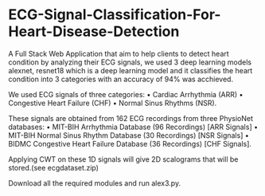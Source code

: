 # ECG-Signal-Classification-For-Heart-Disease-Detection
A Full Stack Web Application that aim to help clients to detect heart condition by analyzing their ECG signals, we used 3 deep learning models alexnet, resnet18  which is a deep learning model and it classifies the heart condition into 3 categories with an accuracy of 94% was acchieved. 

We used ECG signals of three categories:
  •	Cardiac Arrhythmia (ARR)
  •	Congestive Heart Failure (CHF) 
  •	Normal Sinus Rhythms (NSR).
  
These signals are obtained from 162 ECG recordings from three PhysioNet databases:
  •	MIT-BIH Arrhythmia Database (96 Recordings) [ARR Signals]
  •	MIT-BIH Normal Sinus Rhythm Database (30 Recordings) [NSR Signals] 
  •	BIDMC Congestive Heart Failure Database (36 Recordings) [CHF Signals].

Applying CWT on these 1D signals will give 2D scalograms that will be stored.(see ecgdataset.zip)

Download all the required modules and run alex3.py.

